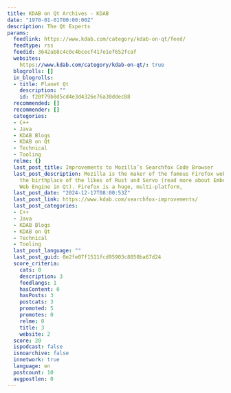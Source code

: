 ```yaml
---
title: KDAB on Qt Archives - KDAB
date: "1970-01-01T00:00:00Z"
description: The Qt Experts
params:
  feedlink: https://www.kdab.com/category/kdab-on-qt/feed/
  feedtype: rss
  feedid: 3642ab8c4c0c4bcecf417e1ef652fcaf
  websites:
    https://www.kdab.com/category/kdab-on-qt/: true
  blogrolls: []
  in_blogrolls:
  - title: Planet Qt
    description: ""
    id: f20f79b8d5cd4e3d4326e76a30ddec88
  recommended: []
  recommender: []
  categories:
  - C++
  - Java
  - KDAB Blogs
  - KDAB on Qt
  - Technical
  - Tooling
  relme: {}
  last_post_title: Improvements to Mozilla’s Searchfox Code Browser
  last_post_description: Mozilla is the maker of the famous Firefox web browser and
    the birthplace of the likes of Rust and Servo (read more about Embedding the Servo
    Web Engine in Qt). Firefox is a huge, multi-platform,
  last_post_date: "2024-12-17T08:00:53Z"
  last_post_link: https://www.kdab.com/searchfox-improvements/
  last_post_categories:
  - C++
  - Java
  - KDAB Blogs
  - KDAB on Qt
  - Technical
  - Tooling
  last_post_language: ""
  last_post_guid: 0e2fe07f1511fcd95903c8850ba67d24
  score_criteria:
    cats: 0
    description: 3
    feedlangs: 1
    hasContent: 0
    hasPosts: 3
    postcats: 3
    promoted: 5
    promotes: 0
    relme: 0
    title: 3
    website: 2
  score: 20
  ispodcast: false
  isnoarchive: false
  innetwork: true
  language: en
  postcount: 10
  avgpostlen: 0
---
```

